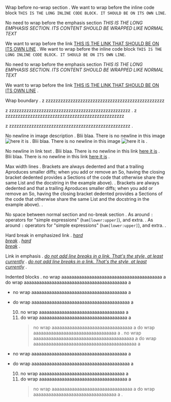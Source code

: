 Wrap before no-wrap section
.
We want to wrap before the inline code block `THIS IS THE LONG INLINE CODE BLOCK. IT SHOULD BE ON ITS OWN LINE`.

No need to wrap before the emphasis section _THIS IS THE LONG EMPHASIS SECTION. ITS CONTENT SHOULD BE WRAPPED LIKE NORMAL TEXT_

We want to wrap before the link [THIS IS THE LINK THAT SHOULD BE ON ITS OWN LINE](https://www.python.org/)
.
We want to wrap before the inline code block
`THIS IS THE LONG INLINE CODE BLOCK. IT SHOULD BE ON ITS OWN LINE`.

No need to wrap before the emphasis section _THIS
IS THE LONG EMPHASIS SECTION. ITS CONTENT SHOULD
BE WRAPPED LIKE NORMAL TEXT_

We want to wrap before the link
[THIS IS THE LINK THAT SHOULD BE ON ITS OWN LINE](https://www.python.org/)
.


Wrap boundary
.
z zzzzzzzzzzzzzzzzzzzzzzzzzzzzzzzzzzzzzzzzzzzzzzzz

z zzzzzzzzzzzzzzzzzzzzzzzzzzzzzzzzzzzzzzzzzzzzzzzzz
.
z zzzzzzzzzzzzzzzzzzzzzzzzzzzzzzzzzzzzzzzzzzzzzzzz

z
zzzzzzzzzzzzzzzzzzzzzzzzzzzzzzzzzzzzzzzzzzzzzzzzz
.


No newline in image description
.
Blii blaa. There is no newline in this image ![here
it is](https://github.com/executablebooks/)
.
Blii blaa. There is no newline in this image
![here it is](https://github.com/executablebooks/)
.


No newline in link text
.
Blii blaa. There is no newline in this link [here
it is](https://github.com/executablebooks/)
.
Blii blaa. There is no newline in this link
[here it is](https://github.com/executablebooks/)
.


Max width lines
.
Brackets are always dedented and that a trailing
Aproduces smaller diffs; when you add or remove an
So, having the closing bracket dedented provides a
Sections of the code that otherwise share the same
List and the docstring in the example above).
.
Brackets are always dedented and that a trailing
Aproduces smaller diffs; when you add or remove an
So, having the closing bracket dedented provides a
Sections of the code that otherwise share the same
List and the docstring in the example above).
.


No space between normal section and no-break section
.
As around `:` operators for "simple expressions"
(`ham[lower:upper]`), and extra.
.
As around `:` operators for "simple expressions"
(`ham[lower:upper]`), and extra.
.


Hard break in emphasized link
.
_[hard\
break](python.org)_
.
_[hard\
break](python.org)_
.


Link in emphasis
.
_[do not add line breaks in a link. That's the style, at least currently](python.org)_
.
_[do not add line breaks in a link. That's the style, at least currently](python.org)_
.


Indented blocks
.
no wrap aaaaaaaaaaaaaaaaaaaaaaaaaaaaaaaaaaaaaaaa a
do wrap aaaaaaaaaaaaaaaaaaaaaaaaaaaaaaaaaaaaaaaaa a

- no wrap aaaaaaaaaaaaaaaaaaaaaaaaaaaaaaaaaaaaaa a
- do wrap aaaaaaaaaaaaaaaaaaaaaaaaaaaaaaaaaaaaaaa a

  10. no wrap aaaaaaaaaaaaaaaaaaaaaaaaaaaaaaaaaa a
  11. do wrap aaaaaaaaaaaaaaaaaaaaaaaaaaaaaaaaaaa a
      > no wrap aaaaaaaaaaaaaaaaaaaaaaaaaaaaaaaa a
      > do wrap aaaaaaaaaaaaaaaaaaaaaaaaaaaaaaaaa a
.
no wrap aaaaaaaaaaaaaaaaaaaaaaaaaaaaaaaaaaaaaaaa a
do wrap aaaaaaaaaaaaaaaaaaaaaaaaaaaaaaaaaaaaaaaaa
a

- no wrap aaaaaaaaaaaaaaaaaaaaaaaaaaaaaaaaaaaaaa a

- do wrap aaaaaaaaaaaaaaaaaaaaaaaaaaaaaaaaaaaaaaa
  a

  10. no wrap aaaaaaaaaaaaaaaaaaaaaaaaaaaaaaaaaa a
  01. do wrap aaaaaaaaaaaaaaaaaaaaaaaaaaaaaaaaaaa
      a
      > no wrap aaaaaaaaaaaaaaaaaaaaaaaaaaaaaaaa a
      > do wrap aaaaaaaaaaaaaaaaaaaaaaaaaaaaaaaaa
      > a
.
